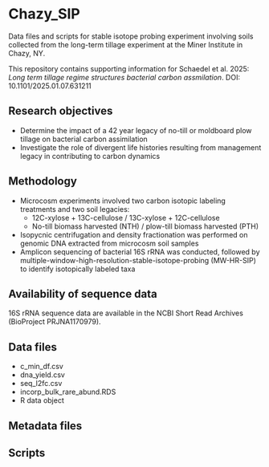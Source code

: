 # Chazy_SIP
 Data files and scripts for stable isotope probing experiment involving soils collected from the long-term tillage experiment at the Miner Institute in Chazy, NY.

 This repository contains supporting information for Schaedel et al. 2025: *Long term tillage regime structures bacterial carbon assmilation*. DOI: 10.1101/2025.01.07.631211

## Research objectives
- Determine the impact of a 42 year legacy of no-till or moldboard plow tillage on bacterial carbon assimilation
- Investigate the role of divergent life histories resulting from management legacy in contributing to carbon dynamics

## Methodology
- Microcosm experiments involved two carbon isotopic labeling treatments and two soil legacies:
  - 12C-xylose + 13C-cellulose / 13C-xylose + 12C-cellulose
  - No-till biomass harvested (NTH) / plow-till biomass harvested (PTH)
- Isopycnic centrifugation and density fractionation was performed on genomic DNA extracted from microcosm soil samples
- Amplicon sequencing of bacterial 16S rRNA was conducted, followed by multiple-window-high-resolution-stable-isotope-probing (MW-HR-SIP) to identify isotopically labeled taxa

## Availability of sequence data
16S rRNA sequence data are available in the NCBI Short Read Archives (BioProject PRJNA1170979).

## Data files
- c_min_df.csv
- dna_yield.csv
- seq_l2fc.csv
- incorp_bulk_rare_abund.RDS
 - R data object

## Metadata files


## Scripts
